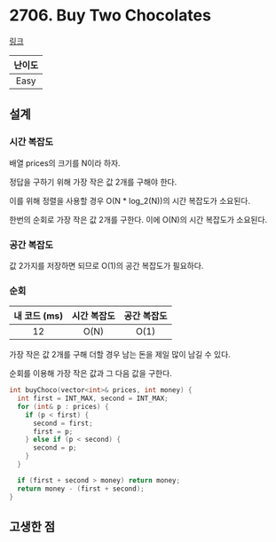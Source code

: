 # 2706. Buy Two Chocolates

[링크](https://leetcode.com/problems/buy-two-chocolates/)

| 난이도 |
| :----: |
|  Easy  |

## 설계

### 시간 복잡도

배열 prices의 크기를 N이라 하자.

정답을 구하기 위해 가장 작은 값 2개를 구해야 한다.

이를 위해 정렬을 사용할 경우 O(N \* log_2(N))의 시간 복잡도가 소요된다.

한번의 순회로 가장 작은 값 2개를 구한다. 이에 O(N)의 시간 복잡도가 소요된다.

### 공간 복잡도

값 2가지를 저장하면 되므로 O(1)의 공간 복잡도가 필요하다.

### 순회

| 내 코드 (ms) | 시간 복잡도 | 공간 복잡도 |
| :----------: | :---------: | :---------: |
|      12      |    O(N)     |    O(1)     |

가장 작은 값 2개를 구해 더할 경우 남는 돈을 제일 많이 남길 수 있다.

순회를 이용해 가장 작은 값과 그 다음 값을 구한다.

```cpp
int buyChoco(vector<int>& prices, int money) {
  int first = INT_MAX, second = INT_MAX;
  for (int& p : prices) {
    if (p < first) {
      second = first;
      first = p;
    } else if (p < second) {
      second = p;
    }
  }

  if (first + second > money) return money;
  return money - (first + second);
}
```

## 고생한 점
